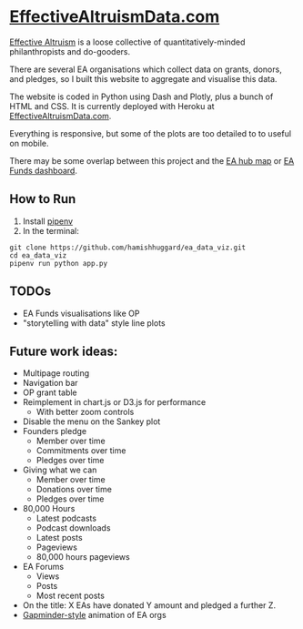 # [EffectiveAltruismData.com](https://effectivealtruismdata.com)

[Effective Altruism](https://www.effectivealtruism.org/) is a loose collective of quantitatively-minded philanthropists and do-gooders.

There are several EA organisations which collect data on grants, donors, and pledges, so I built this website to aggregate and visualise this data.

The website is coded in Python using Dash and Plotly, plus a bunch of HTML and CSS. It is currently deployed with Heroku at [EffectiveAltruismData.com](https://effectivealtruismdata.com).

Everything is responsive, but some of the plots are too detailed to to useful on mobile.

There may be some overlap between this project and the [EA hub map](https://eahub.org/) or [EA Funds dashboard](https://app.effectivealtruism.org/funds/about/stats).

## How to Run
1. Install [pipenv](https://pipenv.pypa.io/en/latest/)
2. In the terminal:
```
git clone https://github.com/hamishhuggard/ea_data_viz.git
cd ea_data_viz
pipenv run python app.py
```

## TODOs
- EA Funds visualisations like OP
- "storytelling with data" style line plots

## Future work ideas:
- Multipage routing
- Navigation bar
- OP grant table
- Reimplement in chart.js or D3.js for performance
   - With better zoom controls
- Disable the menu on the Sankey plot
- Founders pledge
   - Member over time
   - Commitments over time
   - Pledges over time
- Giving what we can
   - Member over time
   - Donations over time
   - Pledges over time
- 80,000 Hours
   - Latest podcasts
   - Podcast downloads
   - Latest posts
   - Pageviews
   - 80,000 hours pageviews
- EA Forums
   - Views
   - Posts
   - Most recent posts
- On the title: X EAs have donated Y amount and pledged a further Z.
- [Gapminder-style](https://www.gapminder.org/tools/#$chart-type=bubbles) animation of EA orgs
